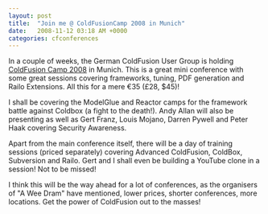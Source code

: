 ```yaml
---
layout: post
title:  "Join me @ ColdFusionCamp 2008 in Munich"
date:   2008-11-12 03:18 AM +0000
categories: cfconferences
---
```

<p>In a couple of weeks, the German ColdFusion User Group is holding <a href="http://www.coldfusioncamp.com/en/index.cfm">ColdFusion Camp 2008</a> in Munich. This is a great mini conference with some great sessions covering frameworks, tuning, PDF generation and Railo Extensions. All this for a mere €35 (£28, $45)! </p>
<p>I shall be covering the ModelGlue and Reactor camps for the framework battle against Coldbox (a fight to the death!). Andy Allan will also be presenting as well as Gert Franz, Louis Mojano, Darren Pywell and Peter Haak covering Security Awareness.</p>
<p>Apart from the main conference itself, there will be a day of training sessions (priced separately) covering Advanced ColdFusion, ColdBox, Subversion and Railo. Gert and I shall even be building a YouTube clone in a session! Not to be missed! </p>
<p>I think this will be the way ahead for a lot of conferences, as the organisers of "A Wee Dram" have mentioned, lower prices, shorter conferences, more locations. Get the power of ColdFusion out to the masses!</p>